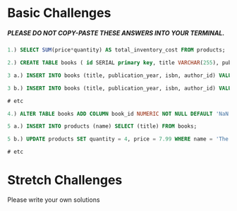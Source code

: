 # Basic Challenges

##### PLEASE DO NOT COPY-PASTE THESE ANSWERS INTO YOUR TERMINAL.

```sql
1.) SELECT SUM(price*quantity) AS total_inventory_cost FROM products;

2.) CREATE TABLE books ( id SERIAL primary key, title VARCHAR(255), publication_year NUMERIC NOT NULL DEFAULT 2015, isbn BIGINT NOT NULL DEFAULT 0, author_id NUMERIC NOT NULL DEFAULT 'NaN');

3 a.) INSERT INTO books (title, publication_year, isbn, author_id) VALUES ('The Jungle Book', 1894, 9788497896698, 1);

3 b.) INSERT INTO books (title, publication_year, isbn, author_id) VALUES ('Alice''s Adventures in Wonderland', 1865, 9781552465707, 2);

# etc

4.) ALTER TABLE books ADD COLUMN book_id NUMERIC NOT NULL DEFAULT 'NaN';

5 a.) INSERT INTO products (name) SELECT (title) FROM books;

5 b.) UPDATE products SET quantity = 4, price = 7.99 WHERE name = 'The Jungle Book' RETURNING *;

# etc

```

# Stretch Challenges

Please write your own solutions